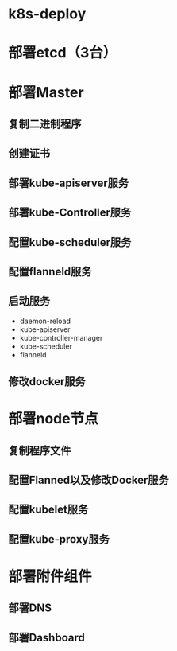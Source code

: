 # k8s-deploy

# 部署etcd（3台）

# 部署Master
  ## 复制二进制程序
  ## 创建证书
  ## 部署kube-apiserver服务
  ## 部署kube-Controller服务
  ## 配置kube-scheduler服务
  ## 配置flanneld服务
  ## 启动服务
  - daemon-reload 
  - kube-apiserver 
  - kube-controller-manager 
  - kube-scheduler 
  - flanneld
  ## 修改docker服务

# 部署node节点
  ## 复制程序文件
  ## 配置Flanned以及修改Docker服务
  ## 配置kubelet服务
  ## 配置kube-proxy服务

# 部署附件组件
  ## 部署DNS
  ## 部署Dashboard



